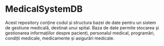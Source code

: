 # MedicalSystemDB

Acest repository conține codul și structura bazei de date pentru un sistem de gestiune medicală, destinat unui spital. Baza de date permite stocarea și gestionarea informațiilor despre pacienți, personalul medical, programări, condiții medicale, medicamente și asigurări medicale.

